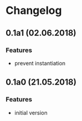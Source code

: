 # Changelog

## 0.1a1 (02.06.2018)
### Features
* prevent instantiation

## 0.1a0 (21.05.2018)
### Features
* initial version

